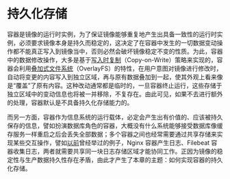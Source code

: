 # 持久化存储

容器是镜像的运行时实例，为了保证镜像能够重复地产生出具备一致性的运行时实例，必须要求镜像本身是持久而稳定的，这决定了在容器中发生的一切数据变动操作都不能真正写入到镜像当中，否则必然会破坏镜像稳定不变的性质。为此，容器中的数据修改操作，大多是基于[写入时复制](https://en.wikipedia.org/wiki/Copy-on-write)（Copy-on-Write）策略来实现的，容器会利用[叠加式文件系统](https://en.wikipedia.org/wiki/OverlayFS)（OverlayFS）的特性，在用户意图对镜像进行修改时，自动将变更的内容写入到独立区域，再与原有数据叠加到一起，使其外观上看来像是“覆盖”了原有内容。这种改动通常都是临时的，一旦容器终止运行，这些存储于独立区域中的变动信息也将被一并移除，不复存在。由此可见，如果不去进行额外的处理，容器默认是不具备持久化存储能力的。

而另一方面，容器作为信息系统的运行载体，必定会产生出有价值的、应该被持久保存的信息，譬如扮演数据库角色的容器，大概没有什么系统能够接受数据库像缓存服务一样重启之后会丢失全部数据；多个容器之间也经常需要通过共享存储来实现某些交互操作，譬如[以前](/immutable-infrastructure/container/container-build-system.html)曾经举过的例子，Nginx 容器产生日志、Filebeat 容器收集日志，两者就需要共享同一块日志存储区域才能协同工作。正因为镜像的稳定性与生产数据持久性存在矛盾，由此才产生了本章的主题：如何实现容器的持久化存储。
